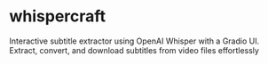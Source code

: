 # whispercraft
Interactive subtitle extractor using OpenAI Whisper with a Gradio UI. Extract, convert, and download subtitles from video files effortlessly

